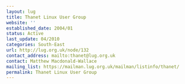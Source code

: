 ```yaml
---
layout: lug
title: Thanet Linux User Group
website: ''
established_date: 2004/01
status: Active
last_update: 04/2010
categories: South-East
url: http://lug.org.uk/node/132
contact_address: mailto:thanet@lug.org.uk
contact: Matthew Macdonald-Wallace
mailing_list: https://mailman.lug.org.uk/mailman/listinfo/thanet/
permalink: Thanet Linux User Group
---
```

